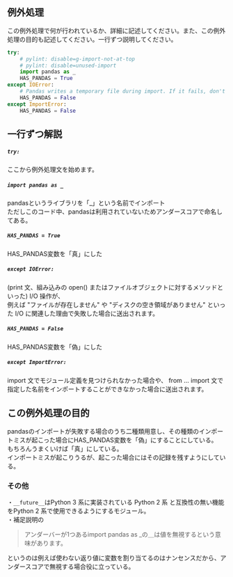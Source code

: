 ## 例外処理  
この例外処理で何が行われているか、詳細に記述してください。また、この例外処理の目的も記述してください。一行ずつ説明してください。


```py
try:
    # pylint: disable=g-import-not-at-top
    # pylint: disable=unused-import
    import pandas as _
    HAS_PANDAS = True
except IOError:
    # Pandas writes a temporary file during import. If it fails, don't use pandas.
    HAS_PANDAS = False
except ImportError:
    HAS_PANDAS = False
```  
## 一行ずつ解説

##### `try:`  
ここから例外処理文を始めます。  
##### `import pandas as _`  
pandasというライブラリを「_」という名前でインポート    
ただしこのコード中、pandasは利用されていないためアンダースコアで命名してある。  
##### `HAS_PANDAS = True`  
HAS_PANDAS変数を「真」にした  
##### `except IOError:`  
(print 文、組み込みの open() またはファイルオブジェクトに対するメソッドといった) I/O 操作が、  
例えば "ファイルが存在しません" や "ディスクの空き領域がありません" といった I/O に関連した理由で失敗した場合に送出されます。  
##### `HAS_PANDAS = False`  
HAS_PANDAS変数を「偽」にした  
##### `except ImportError:`  
import 文でモジュール定義を見つけられなかった場合や、 from ... import 文で指定した名前をインポートすることができなかった場合に送出されます。  


## この例外処理の目的  
pandasのインポートが失敗する場合のうち二種類用意し、その種類のインポートミスが起こった場合にHAS_PANDAS変数を「偽」にすることにしている。  
もちろんうまくいけば「真」にしている。  
インポートミスが起こりうるが、起こった場合にはその記録を残すようにしている。  

### その他  
・`__future__`はPython 3 系に実装されている Python 2 系 と互換性の無い機能をPython 2 系で使用できるようにするモジュール。  
・補足説明の  

>アンダーバーが1つあるimport pandas as _の＿は値を無視するという意味があります。  

というのは例えば使わない返り値に変数を割り当てるのはナンセンスだから、アンダースコアで無視する場合役に立っている。